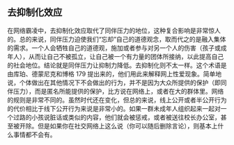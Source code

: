 ## 去抑制化效应

在网络霸凌中，去抑制化效应取代了同伴压力的地位，这种复合影响是非常惊人的。总的来说，同伴压力迫使我们“忘却”自己的道德观念，取而代之的是融入集体的需求。一个人会牺牲自己的道德观，施加或者参与对另一个人的伤害（孩子或成年人），从而让自己不被孤立，让自己被一个有力量的团体所接纳，以此提高自己的社会地位。结论就是同伴压力让抑制力降低。去抑制化则不太一样。这个术语是由库珀、德蒙尼克和博格 179 提出来的，他们用此来解释网上性爱现象。简单地说，个体做出在其他情况下不会做出的行为，并不是因为大众所提供的保护（即同伴压力），而是匿名所能提供的保护，比方说在网络上，或者在大的群体里。网络的规则是非常不同的。虽然时代还在变化，但总的来说，线上公开或者半公开行为的代价相比于线下公开行为来说是非常小的。如果一群未成年人组织起来一起对一个过路的小孩说脏话或类似的内容，他们就会被惩戒，或者被送往校长办公室，甚至被开除。但是如果你在社交网络上这么说（你可以随后删除言论），则基本上什么事情都不会有。
